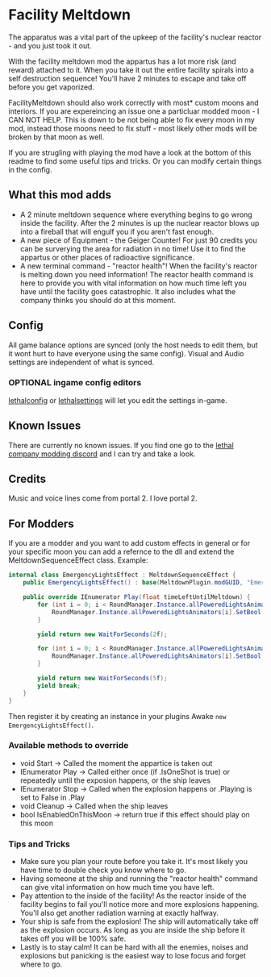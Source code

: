 # Facility Meltdown

The apparatus was a vital part of the upkeep of the facility's nuclear reactor - and you just took it out.

With the facility meltdown mod the appartus has a lot more risk (and reward) attached to it. When you take it out the entire facility spirals into a self destruction sequence! You'll have 2 minutes to escape and take off before you get vaporized.

FacilityMeltdown should also work correctly with most\* custom moons and interiors. If you are expereincing an issue one a particluar modded moon - I CAN NOT HELP. This is down to be not being able to fix every moon in my mod, instead those moons need to fix stuff - most likely other mods will be broken by that moon as well.

If you are strugling with playing the mod have a look at the bottom of this readme to find some useful tips and tricks. Or you can modify certain things in the config.

## What this mod adds
- A 2 minute meltdown sequence where everything begins to go wrong inside the facility. After the 2 minutes is up the nuclear reactor blows up into a fireball that will engulf you if you aren't fast enough.
- A new piece of Equipment - the Geiger Counter! For just 90 credits you can be surverying the area for radiation in no time! Use it to find the appartus or other places of radioactive significance.
- A new terminal command - "reactor health"! When the facility's reactor is melting down you need information! The reactor health command is here to provide you with vital information on how much time left you have until the facility goes catastrophic. It also includes what the company thinks you should do at this moment.

## Config
All game balance options are synced (only the host needs to edit them, but it wont hurt to have everyone using the same config). Visual and Audio settings are independent of what is synced.

### OPTIONAL ingame config editors
[lethalconfig](https://thunderstore.io/c/lethal-company/p/AinaVT/LethalConfig/) or [lethalsettings](https://thunderstore.io/c/lethal-company/p/willis81808/LethalSettings/) will let you edit the settings in-game.

## Known Issues
There are currently no known issues. If you find one go to the [lethal company modding discord](https://discord.gg/lcmod) and I can try and take a look.

## Credits
Music and voice lines come from portal 2. I love portal 2.

## For Modders
If you are a modder and you want to add custom effects in general or for your specific moon you can add a refernce to the dll and extend the MeltdownSequenceEffect class. Example:
```cs
internal class EmergencyLightsEffect : MeltdownSequenceEffect {
    public EmergencyLightsEffect() : base(MeltdownPlugin.modGUID, "EmergencyLights") {}

    public override IEnumerator Play(float timeLeftUntilMeltdown) {
        for (int i = 0; i < RoundManager.Instance.allPoweredLightsAnimators.Count; i++) {
            RoundManager.Instance.allPoweredLightsAnimators[i].SetBool("on", true);
        }

        yield return new WaitForSeconds(2f);

        for (int i = 0; i < RoundManager.Instance.allPoweredLightsAnimators.Count; i++) {
            RoundManager.Instance.allPoweredLightsAnimators[i].SetBool("on", false);
        }

        yield return new WaitForSeconds(5f);
        yield break;
    }
}
```
Then register it by creating an instance in your plugins Awake `new EmergencyLightsEffect()`.
### Available methods to override
- void Start -> Called the moment the appartice is taken out
- IEnumerator Play -> Called either once (if .IsOneShot is true) or repeatedly until the exposion happens, or the ship leaves
- IEnumerator Stop -> Called when the explosion happens or .Playing is set to False in .Play
- void Cleanup -> Called when the ship leaves
- bool IsEnabledOnThisMoon -> return true if this effect should play on this moon

### Tips and Tricks
- Make sure you plan your route before you take it. It's most likely you have time to double check you know where to go.
- Having someone at the ship and running the "reactor health" command can give vital information on how much time you have left.
- Pay attention to the inside of the facility! As the reactor inside of the facility begins to fail you'll notice more and more explosions happening. You'll also get another radiation warning at exactly halfway.
- Your ship is safe from the explosion! The ship will automatically take off as the explosion occurs. As long as you are inside the ship before it takes off you will be 100% safe.
- Lastly is to stay calm! It can be hard with all the enemies, noises and explosions but panicking is the easiest way to lose focus and forget where to go.